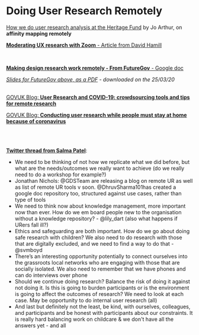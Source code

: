 # Doing User Research Remotely

[How we do user research analysis at the Heritage Fund](https://medium.com/doing-service-design-at-the-national-lottery/how-we-do-user-research-analysis-at-the-heritage-fund-2ed67bc45720) by Jo Arthur, on **affinity mapping remotely**


<p><a href="https://medium.com/@david.hamill/moderating-ux-research-with-zoom-1d4e89614277" target="_blank" rel="noopener"><strong>Moderating UX research with Zoom</strong> - Article from David Hamill</a></p>
<br>
 <p><a href="https://docs.google.com/presentation/d/1T0sjyDlvCRJG95q9LYmPiPaU8baLG7L2IQwRpNsfq2M/edit#slide=id.g7f2e6c6d61_4_4" target="_blank" rel="noopener"><strong>Making design research work remotely - From FutureGov</strong> - Google doc</a></p>
 
 _[Slides for FutureGov above, as a PDF](../files/Making-design-research-work-remotely.pdf) - downloaded on the 25/03/20_
<br><br>
<p><a href="https://userresearch.blog.gov.uk/2020/04/02/user-research-and-covid-19-crowdsourcing-tools-and-tips-for-remote-research/" target="_blank" rel="noopener">GOVUK Blog: <strong>User Research and COVID-19: crowdsourcing tools and tips for remote research</strong></a></p>
<p><a href="https://www.gov.uk/service-manual/user-research/conducting-user-research-while-people-must-stay-at-home-because-of-coronavirus" target="_blank" rel="noopener">GOVUK Blog: <strong>Conducting user research while people must stay at home because of coronavirus</strong></a></p>
<br><br>
 
<p><a href="https://twitter.com/DrSalmaPatel/status/1242418527056912384" target="_blank" rel="noopener"><strong>Twitter thread from Salma Patel</strong></a>:</p>

- We need to be thinking of not how we replicate what we did before, but what are the needs/outcomes we really want to achieve (do we really need to do a workshop for example?)
- Jonathan Nichols: @GDSTeam are releasing a blog on remote UR as well as list of remote UR tools v soon. @DhruvSharma101has created a google doc repository too, structured against use cases, rather than type of tools
- We need to think now about knowledge management, more important now than ever. How do we em board people new to the organisation without a knowledge repository? - @lily_dart (also what happens if URers fall ill?)
- Ethics and safeguarding are both important. How do we go about doing safe research with children? We also need to do research with those that are digitally excluded, and we need to find a way to do that - @svmboyd
- There’s an interesting opportunity potentially to connect ourselves into the grassroots local networks who are engaging with those that are socially isolated. We also need to remember that we have phones and can do interviews over phone
 - Should we continue doing research? Balance the risk of doing it against not doing it. Is this is going to burden participants or is the environment is going to affect the outcomes of research? We need to look at each case. May be opportunity to do internal user research (all)
 - And last but definitely not the least, be kind, with ourselves, colleagues, and participants and be honest with participants about our constraints. It is really hard balancing work on childcare & we don't have all the answers yet - and all


